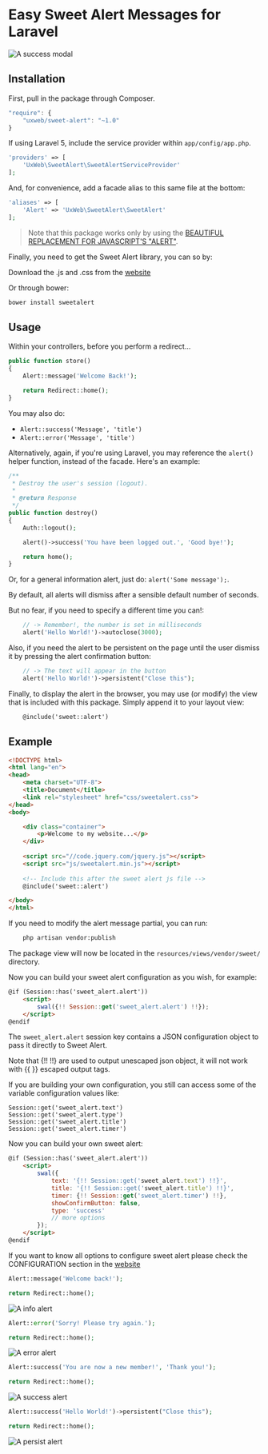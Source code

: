 # Easy Sweet Alert Messages for Laravel

![A success modal](http://i.imgur.com/1XySJiz.png)

## Installation

First, pull in the package through Composer.

```javascript
"require": {
    "uxweb/sweet-alert": "~1.0"
}
```

If using Laravel 5, include the service provider within `app/config/app.php`.

```php
'providers' => [
    'UxWeb\SweetAlert\SweetAlertServiceProvider'
];
```

And, for convenience, add a facade alias to this same file at the bottom:

```php
'aliases' => [
    'Alert' => 'UxWeb\SweetAlert\SweetAlert'
];
```

> Note that this package works only by using the [BEAUTIFUL REPLACEMENT FOR JAVASCRIPT'S "ALERT"](http://t4t5.github.io/sweetalert/).

Finally, you need to get the Sweet Alert library, you can so by:

Download the .js and .css from the [website](http://t4t5.github.io/sweetalert/)

Or through bower:

```bash
bower install sweetalert
```
    
## Usage

Within your controllers, before you perform a redirect...

```php
public function store()
{
    Alert::message('Welcome Back!');

    return Redirect::home();
}
```

You may also do:

- `Alert::success('Message', 'title')`
- `Alert::error('Message', 'title')`

Alternatively, again, if you're using Laravel, you may reference the `alert()` helper function, instead of the facade. Here's an example:

```php
/**
 * Destroy the user's session (logout).
 *
 * @return Response
 */
public function destroy()
{
    Auth::logout();

    alert()->success('You have been logged out.', 'Good bye!');

    return home();
}
```

Or, for a general information alert, just do: `alert('Some message');`.

By default, all alerts will dismiss after a sensible default number of seconds.

But no fear, if you need to specify a different time you can!:

```php
    // -> Remember!, the number is set in milliseconds
    alert('Hello World!')->autoclose(3000);
```

Also, if you need the alert to be persistent on the page until the user dismiss it by pressing the alert confirmation button:

```php
    // -> The text will appear in the button
    alert('Hello World!')->persistent("Close this");
```

Finally, to display the alert in the browser, you may use (or modify) the view that is included with this package. Simply append it to your layout view:

```html
    @include('sweet::alert')
```

## Example

```html
<!DOCTYPE html>
<html lang="en">
<head>
    <meta charset="UTF-8">
    <title>Document</title>
    <link rel="stylesheet" href="css/sweetalert.css">
</head>
<body>

    <div class="container">
        <p>Welcome to my website...</p>
    </div>
    
    <script src="//code.jquery.com/jquery.js"></script>
    <script src="js/sweetalert.min.js"></script>
    
    <!-- Include this after the sweet alert js file -->
    @include('sweet::alert')

</body>
</html>
```

If you need to modify the alert message partial, you can run:

```bash
    php artisan vendor:publish
```

The package view will now be located in the `resources/views/vendor/sweet/` directory.

Now you can build your sweet alert configuration as you wish, for example:

```html
@if (Session::has('sweet_alert.alert'))
    <script>
        swal({!! Session::get('sweet_alert.alert') !!});
    </script>
@endif
```

The `sweet_alert.alert` session key contains a JSON configuration object to pass it directly to Sweet Alert.

Note that {!! !!} are used to output unescaped json object, it will not work with {{ }} escaped output tags.

If you are building your own configuration, you still can access some of the variable configuration values like:

    Session::get('sweet_alert.text')
    Session::get('sweet_alert.type')
    Session::get('sweet_alert.title')
    Session::get('sweet_alert.timer')

Now you can build your own sweet alert:

```html
@if (Session::has('sweet_alert.alert'))
    <script>
        swal({
            text: '{!! Session::get('sweet_alert.text') !!}',
            title: '{!! Session::get('sweet_alert.title') !!}',
            timer: {!! Session::get('sweet_alert.timer') !!},
            showConfirmButton: false,
            type: 'success'
            // more options
        });
    </script>
@endif
```

If you want to know all options to configure sweet alert please check the CONFIGURATION section in the [website](http://t4t5.github.io/sweetalert/)

```php
Alert::message('Welcome back!');

return Redirect::home();
```
![A info alert](http://i.imgur.com/K2gGW0a.png)


```php
Alert::error('Sorry! Please try again.');

return Redirect::home();
```
![A error alert](http://i.imgur.com/FH8d5F3.png)


```php
Alert::success('You are now a new member!', 'Thank you!');

return Redirect::home();
```
![A success alert](http://i.imgur.com/1XySJiz.png)


```php
Alert::success('Hello World!')->persistent("Close this");

return Redirect::home();
```
![A persist alert](http://i.imgur.com/4ggrLfR.png)